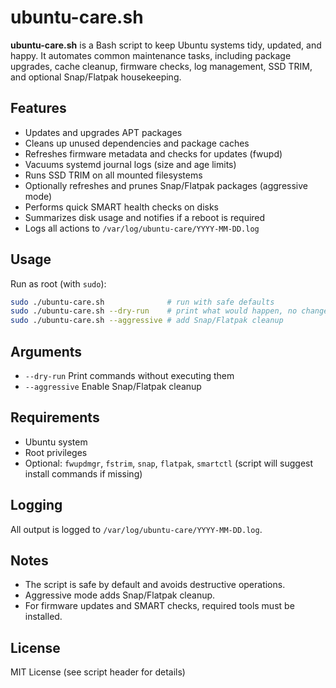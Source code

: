 # ubuntu-care.sh

**ubuntu-care.sh** is a Bash script to keep Ubuntu systems tidy, updated, and happy. It automates common maintenance tasks, including package upgrades, cache cleanup, firmware checks, log management, SSD TRIM, and optional Snap/Flatpak housekeeping.

## Features

- Updates and upgrades APT packages
- Cleans up unused dependencies and package caches
- Refreshes firmware metadata and checks for updates (fwupd)
- Vacuums systemd journal logs (size and age limits)
- Runs SSD TRIM on all mounted filesystems
- Optionally refreshes and prunes Snap/Flatpak packages (aggressive mode)
- Performs quick SMART health checks on disks
- Summarizes disk usage and notifies if a reboot is required
- Logs all actions to `/var/log/ubuntu-care/YYYY-MM-DD.log`

## Usage

Run as root (with `sudo`):

```sh
sudo ./ubuntu-care.sh              # run with safe defaults
sudo ./ubuntu-care.sh --dry-run    # print what would happen, no changes
sudo ./ubuntu-care.sh --aggressive # add Snap/Flatpak cleanup
```

## Arguments

- `--dry-run` Print commands without executing them
- `--aggressive` Enable Snap/Flatpak cleanup

## Requirements

- Ubuntu system
- Root privileges
- Optional: `fwupdmgr`, `fstrim`, `snap`, `flatpak`, `smartctl` (script will suggest install commands if missing)

## Logging

All output is logged to `/var/log/ubuntu-care/YYYY-MM-DD.log`.

## Notes

- The script is safe by default and avoids destructive operations.
- Aggressive mode adds Snap/Flatpak cleanup.
- For firmware updates and SMART checks, required tools must be installed.

## License

MIT License (see script header for details)
